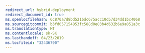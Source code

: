 ```yaml
---
redirect_url: hybrid-deployment
redirect_document_id: true
ms.openlocfilehash: 6c870a7d8bd5216dc675acc10d57d34dd1bc4068
ms.sourcegitcommit: b3fd057154853fc588d0e83b4d632b6e9a051a3c
ms.translationtype: HT
ms.contentlocale: sk-SK
ms.lasthandoff: 04/23/2019
ms.locfileid: "32436790"
---
```


